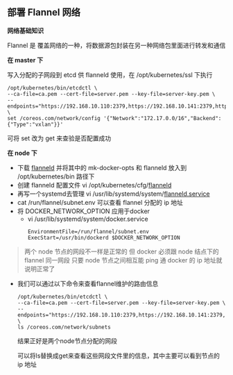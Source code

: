 ## 部署 Flannel 网络

__网络基础知识__

Flannel 是 覆盖网络的一种，将数据源包封装在另一种网络包里面进行转发和通信

__在 master 下__

写入分配的子网段到 etcd 供 flanneld 使用，在 /opt/kubernetes/ssl 下执行
```
/opt/kubernetes/bin/etcdctl \
--ca-file=ca.pem --cert-file=server.pem --key-file=server-key.pem \
--endpoints="https://192.168.10.110:2379,https://192.168.10.141:2379,https://192.168.10.145:2379" \
set /coreos.com/network/config '{"Network":"172.17.0.0/16","Backend":{"Type":"vxlan"}}'
```
可将 set 改为 get 来查验是否配置成功

__在 node 下__

- 下载 [flanneld](https://github.com/coreos/flannel/releases/) 并将其中的 mk-docker-opts 和 flanneld 放入到 /opt/kubernetes/bin 路径下
- 创建 flanneld 配置文件
vi /opt/kubernetes/cfg/[flanneld](https://github.com/lcePolarBear/Kubernetes_Basic_Config_Note/blob/master/config-files/flanneld)
- 再写一个systemd去管理 vi /usr/lib/systemd/system/[flanneld.service](https://github.com/lcePolarBear/Kubernetes_Basic_Config_Note/blob/master/config-files/flannel.server)
- cat /run/flannel/subnet.env 可以查看 flannel 分配的 ip 地址
- 将 DOCKER_NETWORK_OPTION 应用于docker
    - vi /usr/lib/systemd/system/docker.service
        ```
        EnvironmentFile=/run/flannel/subnet.env
        ExecStart=/usr/bin/dockerd $DOCKER_NETWORK_OPTION
        ```
>两个 node 节点的网段不一样是正常的 但 docker 必须跟 node 结点下的 flannel 同一网段
只要 node 节点之间相互能 ping 通 docker 的 ip 地址就说明正常了

- 我们可以通过以下命令来查看flannel维护的路由信息
    ```
    /opt/kubernetes/bin/etcdctl \
    --ca-file=ca.pem --cert-file=server.pem --key-file=server-key.pem \
    --endpoints="https://192.168.10.110:2379,https://192.168.10.141:2379,https://192.168.10.145:2379" \
    ls /coreos.com/network/subnets
    ```
    结果正好是两个node节点分配的网段

    可以将ls替换成get来查看这些网段文件里的信息，其中主要可以看到节点的 ip 地址